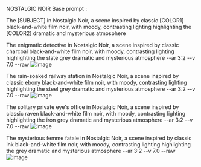 NOSTALGIC NOIR
Base prompt :

The [SUBJECT] in Nostalgic Noir, a scene inspired by classic [COLOR1] black-and-white film noir, with moody, contrasting lighting highlighting the [COLOR2] dramatic and mysterious atmosphere

The enigmatic detective in Nostalgic Noir, a scene inspired by classic charcoal black-and-white film noir, with moody, contrasting lighting highlighting the slate grey dramatic and mysterious atmosphere --ar 3:2 --v 7.0 --raw 
![image](https://github.com/user-attachments/assets/6c9ad773-8cd8-4a11-875b-0442d631f612)

The rain-soaked railway station in Nostalgic Noir, a scene inspired by classic ebony black-and-white film noir, with moody, contrasting lighting highlighting the steel grey dramatic and mysterious atmosphere --ar 3:2 --v 7.0 --raw
![image](https://github.com/user-attachments/assets/77c99c82-f1e6-4878-a3b2-a7904bdfd75d)

The solitary private eye's office in Nostalgic Noir, a scene inspired by classic raven black-and-white film noir, with moody, contrasting lighting highlighting the iron grey dramatic and mysterious atmosphere --ar 3:2 --v 7.0 --raw
![image](https://github.com/user-attachments/assets/dcbf42ef-8c16-4f13-9c47-807f4dd931c5)

The mysterious femme fatale in Nostalgic Noir, a scene inspired by classic ink black-and-white film noir, with moody, contrasting lighting highlighting the grey dramatic and mysterious atmosphere --ar 3:2 --v 7.0 --raw 
![image](https://github.com/user-attachments/assets/b6649455-d278-412a-a398-73275ac6439d)
